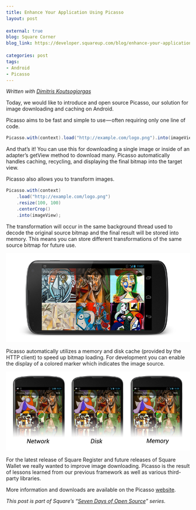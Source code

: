 ```yaml
---
title: Enhance Your Application Using Picasso
layout: post

external: true
blog: Square Corner
blog_link: https://developer.squareup.com/blog/enhance-your-application-using-picasso

categories: post
tags:
- Android
- Picasso
---
```


_Written with [Dimitris Koutsogiorgas](https://twitter.com/dnkoutso)_

Today, we would like to introduce and open source Picasso, our solution for image downloading and caching on Android.

Picasso aims to be fast and simple to use — often requiring only one line of code.

```java
Picasso.with(context).load("http://example.com/logo.png").into(imageView);
```

And that’s it! You can use this for downloading a single image or inside of an adapter’s getView method to download many. Picasso automatically handles caching, recycling, and displaying the final bitmap into the target view.

Picasso also allows you to transform images.

```java
Picasso.with(context)
    .load("http://example.com/logo.png")
    .resize(100, 100)
    .centerCrop()
    .into(imageView);
```

The transformation will occur in the same background thread used to decode the original source bitmap and the final result will be stored into memory. This means you can store different transformations of the same source bitmap for future use.

![](/static/post-image/picasso-0.png)

Picasso automatically utilizes a memory and disk cache (provided by the HTTP client) to speed up bitmap loading. For development you can enable the display of a colored marker which indicates the image source.

![](/static/post-image/picasso-1.png)

For the latest release of Square Register and future releases of Square Wallet we really wanted to improve image downloading. Picasso is the result of lessons learned from our previous framework as well as various third-party libraries.

More information and downloads are available on the Picasso [website](http://square.github.io/picasso/).

_This post is part of Square’s “[Seven Days of Open Source](https://corner.squareup.com/2013/05/seven-days-of-open-source.html)” series._